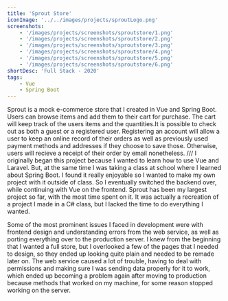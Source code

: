 ```yaml
---
title: 'Sprout Store'
iconImage: '../../images/projects/sproutLogo.png'
screenshots:
    - '/images/projects/screenshots/sproutstore/1.png'
    - '/images/projects/screenshots/sproutstore/2.png'
    - '/images/projects/screenshots/sproutstore/3.png'
    - '/images/projects/screenshots/sproutstore/4.png'
    - '/images/projects/screenshots/sproutstore/5.png'
    - '/images/projects/screenshots/sproutstore/6.png'
shortDesc: 'Full Stack - 2020'
tags:
    - Vue
    - Spring Boot
---
```


Sprout is a mock e-commerce store that I created in Vue and Spring Boot. Users can browse items and add them to their cart for purchase. The cart will keep track of the users items and the quantities.It is possible to check out as both a guest or a registered user. Registering an account will allow a user to keep an online record of their orders as well as previously used payment methods and addresses if they choose to save those. Otherwise, users will recieve a receipt of their order by email nonetheless. /// I originally began this project because I wanted to learn how to use Vue and Laravel. But, at the same time I was taking a class at school where I learned about Spring Boot. I found it really enjoyable so I wanted to make my own project with it outside of class. So I eventually switched the backend over, while continuing with Vue on the frontend. Sprout has been my largest project so far, with the most time spent on it. It was actually a recreation of a project I made in a C# class, but I lacked the time to do everything I wanted. 

Some of the most prominent issues I faced in development were with frontend design and understanding errors from the web service, as well as porting everything over to the production server. I knew from the beginning that I wanted a full store, but I overlooked a few of the pages that I needed to design, so they ended up looking quite plain and needed to be remade later on. The web service caused a lot of trouble, having to deal with permissions and making sure I was sending data properly for it to work, which ended up becoming a problem again after moving to production because methods that worked on my machine, for some reason stopped working on the server.